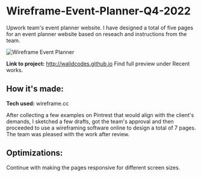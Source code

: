 # Wireframe-Event-Planner-Q4-2022

Upwork team's event planner website. I have designed a total of five pages for an event planner website based on reseach and instructions from the team.

![Wireframe Event Planner](https://github.com/walidcodes/Wireframe-Event-Planner-Q4-2022/assets/49271416/d876639a-a798-4361-a9d5-4b11017f6e05)

**Link to project:** http://walidcodes.github.io
Find full preview under Recent works.

## How it's made:

**Tech used:** wireframe.cc

After collecting a few examples on Pintrest that would align with the client's demands, I sketched a few drafts, got the team's approval and then proceeded to use a wireframing software online to design a total of 7 pages. The team was pleased with the work after review.

## Optimizations:

Continue with making the pages responsive for different screen sizes.
